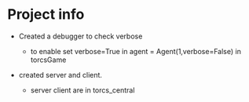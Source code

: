# Project info
* Created a debugger to check verbose 
	* to enable set verbose=True in agent = Agent(1,verbose=False) in torcsGame

* created server and client.
	* server client are in torcs_central